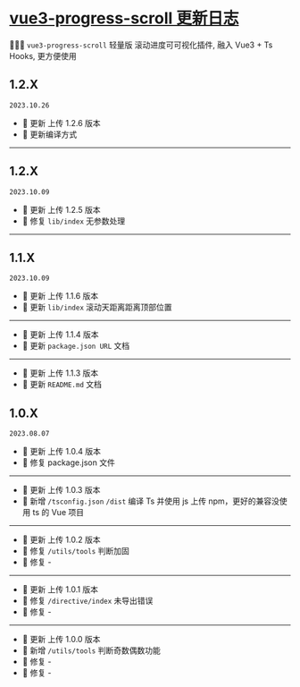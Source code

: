 # <a href="https://github.com/huozaifenlangli/vue3-progress-scroll--NPM" target="_blank">vue3-progress-scroll 更新日志</a>

🎉🎉🤖 `vue3-progress-scroll` 轻量版 滚动进度可可视化插件, 融入 Vue3 + Ts Hooks, 更方便使用

## 1.2.X

`2023.10.26`

- 🌟 更新 上传 1.2.6 版本
- 🎉 更新编译方式

---

## 1.2.X

`2023.10.09`

- 🌟 更新 上传 1.2.5 版本
- 🎉 修复 `lib/index` 无参数处理

---

## 1.1.X

`2023.10.09`

- 🌟 更新 上传 1.1.6 版本
- 🎉 更新 `lib/index` 滚动天距离距离顶部位置

---

- 🌟 更新 上传 1.1.4 版本
- 🎉 更新 `package.json URL` 文档

---

- 🌟 更新 上传 1.1.3 版本
- 🌟 更新 `README.md` 文档

## 1.0.X

`2023.08.07`

- 🌟 更新 上传 1.0.4 版本
- 🐞 修复 package.json 文件

---

- 🌟 更新 上传 1.0.3 版本
- 🎉 新增 `/tsconfig.json` `/dist` 编译 Ts 并使用 js 上传 npm，更好的兼容没使用 ts 的 Vue 项目

---

- 🌟 更新 上传 1.0.2 版本
- 🐞 修复 `/utils/tools` 判断加固
- 🐞 修复 -

---

- 🌟 更新 上传 1.0.1 版本
- 🐞 修复 `/directive/index` 未导出错误
- 🐞 修复 -

---

- 🌟 更新 上传 1.0.0 版本
- 🎉 新增 `/utils/tools` 判断奇数偶数功能
- 🐞 修复 -
- 🐞 修复 -
